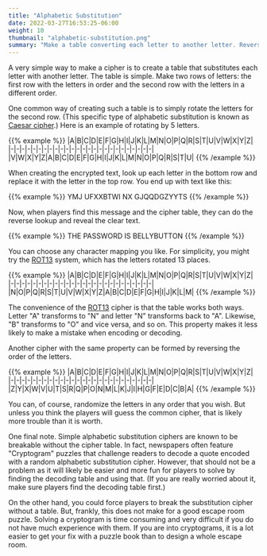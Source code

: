 ```yaml
---
title: "Alphabetic Substitution"
date: 2022-03-27T16:53:25-06:00
weight: 10
thumbnail: "alphabetic-substitution.png"
summary: "Make a table converting each letter to another letter. Reverse the process to get the message back."
---
```


A very simple way to make a cipher is to create a table that substitutes
each letter with another letter. The table is simple. Make two rows of
letters: the first row with the letters in order and the second row with
the letters in a different order.

One common way of creating such a table is to simply rotate the letters for
the second row. (This specific type of alphabetic substitution is known as
[Caesar cipher].) Here is an example of rotating by 5 letters.

{{% example %}}
|A|B|C|D|E|F|G|H|I|J|K|L|M|N|O|P|Q|R|S|T|U|V|W|X|Y|Z|
|-|-|-|-|-|-|-|-|-|-|-|-|-|-|-|-|-|-|-|-|-|-|-|-|-|-|
|V|W|X|Y|Z|A|B|C|D|E|F|G|H|I|J|K|L|M|N|O|P|Q|R|S|T|U|
{{% /example %}}

When creating the encrypted text, look up each letter in the bottom row and
replace it with the letter in the top row. You end up with text like this:

{{% example %}}
YMJ UFXXBTWI NX GJQQDGZYYTS
{{% /example %}}

Now, when players find this message and the cipher table, they can do the
reverse lookup and reveal the clear text.

{{% example %}}
THE PASSWORD IS BELLYBUTTON
{{% /example %}}

You can choose any character mapping you like. For simplicity, you might
try the [ROT13] system, which has the letters rotated 13 places.

{{% example %}}
|A|B|C|D|E|F|G|H|I|J|K|L|M|N|O|P|Q|R|S|T|U|V|W|X|Y|Z|
|-|-|-|-|-|-|-|-|-|-|-|-|-|-|-|-|-|-|-|-|-|-|-|-|-|-|
|N|O|P|Q|R|S|T|U|V|W|X|Y|Z|A|B|C|D|E|F|G|H|I|J|K|L|M|
{{% /example %}}

The convenience of the [ROT13] cipher is that the table works both ways.
Letter "A" transforms to "N" and letter "N" transforms back to "A".
Likewise, "B" transforms to "O" and vice versa, and so on. This property
makes it less likely to make a mistake when encoding or decoding.

Another cipher with the same property can be formed by reversing the order
of the letters.

{{% example %}}
|A|B|C|D|E|F|G|H|I|J|K|L|M|N|O|P|Q|R|S|T|U|V|W|X|Y|Z|
|-|-|-|-|-|-|-|-|-|-|-|-|-|-|-|-|-|-|-|-|-|-|-|-|-|-|
|Z|Y|X|W|V|U|T|S|R|Q|P|O|N|M|L|K|J|I|H|G|F|E|D|C|B|A|
{{% /example %}}

You can, of course, randomize the letters in any order that you wish. But
unless you think the players will guess the common cipher, that is likely
more trouble than it is worth.

One final note. Simple alphabetic substitution ciphers are known to be
breakable without the cipher table. In fact, newspapers often feature
"Cryptogram" puzzles that challenge readers to decode a quote encoded with
a random alphabetic substitution cipher. However, that should not be a
problem as it will likely be easier and more fun for players to solve by
finding the decoding table and using that. (If you are really worried about
it, make sure players find the decoding table first.)

On the other hand, you could force players to break the substitution cipher
without a table. But, frankly, this does not make for a good escape room
puzzle. Solving a cryptogram is time consuming and very difficult if you do
not have much experience with them. If you are into cryptograms, it is a
lot easier to get your fix with a puzzle book than to design a whole escape
room.


[Caesar cipher]: https://en.wikipedia.org/wiki/Caesar_cipher
[ROT13]: https://en.wikipedia.org/wiki/ROT13
